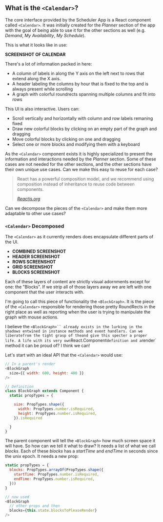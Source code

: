 ## What is the `<Calendar>`?

The core interface provided by the Scheduler App is a React component called `<Calendar>`. It was initially created for the _Planner_ section of the app with the goal of being able to use it for the other sections as well (e.g. _Demand_, _My Availability_, _My Schedule_).

This is what it looks like in use:

__SCREENSHOT OF CALENDAR__

There's a lot of information packed in here:

- A column of labels in along the Y axis on the left next to rows that extend along the X axis.
- A header labeling the columns by hour that is fixed to the top and is always present while scrolling
- A graph with colorful roundrects spanning multiple columns and fit into rows

This UI is also interactive. Users can:

- Scroll vertically and horizontally with column and row labels remaning fixed
- Draw new colorful blocks by clicking on an empty part of the graph and dragging
- Move colorful blocks by clicking on one and dragging
- Select one or more blocks and modifying them with a keyboard

As the `<Calendar>` component exists it is highly specialized to present the information and interactions needed by the _Planner_ section. Some of these cases are not needed for the other sections, and the other sections have their own unique use cases. Can we make this easy to reuse for each case?

> React has a powerful composition model, and we recommend using composition instead of inheritance to reuse code between components.
>
> <cite>[Reactjs.org][reuse]</cite>

[reuse]: https://reactjs.org/docs/composition-vs-inheritance.html

Can we decompose the pieces of the `<Calendar>` and make them more adaptable to other use cases?

### `<Calendar>` Decomposed

The `<Calendar>` as it currently renders does encapsulate different parts of the UI.

- __COMBINED SCREENSHOT__
- __HEADER SCREENSHOT__
- __ROWS SCREENSHOT__
- __GRID SCREENSHOT__
- __BLOCKS SCREENSHOT__

Each of these layers of content are strictly visual adornments except for one: the "Blocks". If we strip all of those layers away we are left with one component that the user interacts with.

I'm going to call this piece of functionality the `<BlockGraph>`. It is the piece of the `<Calendar>` responsible for rendering those pretty RoundRects in the right place as well as reporting when the user is trying to manipulate the graph with mouse actions.

I believe the `<BlockGraph>`` already exists in the `<Calendar>` lurking in the shadows entwined in instance methods and event handlers. Can we liberate `<BlockGraph>` from the tight grasp of the `<Calendar>` and give this specter a proper life. A life with its very own `React.Component` definition and a `render` method it can be proud of? I think we can!

Let's start with an ideal API that the `<Calendar>` would use:

```js
// In a parent's render
<BlockGraph
  size={{ width: 600, height: 400 }}
/>

// Definition
class BlockGraph extends Component {
  static propTypes = {

    size: PropTypes.shape({
      width: PropTypes.number.isRequired,
      height: PropTypes.number.isRequired,
    }).isRequired

  }
}
```

The parent component will tell the `<BlockGraph>` how much screen space it will have. So how can we tell it what to draw? It needs a list of what we call _blocks_. Each of these _blocks_ has a _startTime_ and _endTime_ in seconds since the unix epoch. It needs a new prop:

```js
static propTypes = {
  blocks: PropTypes.arrayOf(PropTypes.shape({
    startTime: PropTypes.number.isRequired,
    endTime: PropTypes.number.isRequired,
  }))
}

// now used
<BlockGraph
  // other props and then
  blocks={this.state.blocksToPleaseRender}
/>
```
